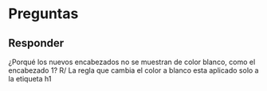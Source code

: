 # Preguntas

## Responder

¿Porqué los nuevos encabezados no se muestran de color blanco, como el encabezado 1?
R/ La regla que cambia el color a blanco esta aplicado solo a la etiqueta h1

